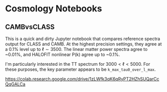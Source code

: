 # Cosmology Notebooks

## CAMBvsCLASS
This is a quick and dirty Jupyter notebook that compares reference spectra output for CLASS and CAMB. At
the highest precision settings, they agree at a 0.1% level up to $\ell \sim 3500$. The linear matter
power spectra agree to ~0.01%, and HALOFIT nonlinear P(k) agree up to ~0.1%.

I'm particularly interested in the TT spectrum for $3000 < \ell < 5000$. For these purposes, the key parameter appears
to be `k_max_tau0_over_l_max`.

https://colab.research.google.com/drive/1zLWfk3qK6qRyPT2HZhSUQarCcQqGALCa
